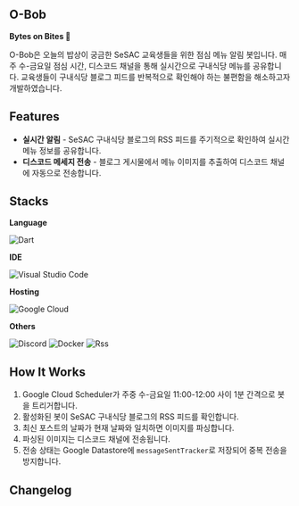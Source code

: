 ## O-Bob

**Bytes on Bites 🍚**

O-Bob은 오늘의 밥상이 궁금한 SeSAC 교육생들을 위한 점심 메뉴 알림 봇입니다. 매주 수-금요일 점심 시간, 디스코드 채널을 통해 실시간으로 구내식당 메뉴를 공유합니다. 교육생들이 구내식당 블로그 피드를 반복적으로 확인해야 하는 불편함을 해소하고자 개발하였습니다.


## Features

- **실시간 알림** -  SeSAC 구내식당 블로그의 RSS 피드를 주기적으로 확인하여 실시간 메뉴 정보를 공유합니다.
- **디스코드 메세지 전송** - 블로그 게시물에서 메뉴 이미지를 추출하여 디스코드 채널에 자동으로 전송합니다.


## Stacks

**Language**

![Dart](https://img.shields.io/badge/dart-%230175C2.svg?style=for-the-badge&logo=dart&logoColor=white)

**IDE**

![Visual Studio Code](https://img.shields.io/badge/Visual%20Studio%20Code-0078d7.svg?style=for-the-badge&logo=visual-studio-code&logoColor=white)

 **Hosting**

 ![Google Cloud](https://img.shields.io/badge/GoogleCloud-%234285F4.svg?style=for-the-badge&logo=google-cloud&logoColor=white)

**Others**

![Discord](https://img.shields.io/badge/Discord-%235865F2.svg?style=for-the-badge&logo=discord&logoColor=white)
![Docker](https://img.shields.io/badge/docker-%230db7ed.svg?style=for-the-badge&logo=docker&logoColor=white)
![Rss](https://img.shields.io/badge/rss-F88900?style=for-the-badge&logo=rss&logoColor=white)


## How It Works

1. Google Cloud Scheduler가 주중 수-금요일 11:00-12:00 사이 1분 간격으로 봇을 트리거합니다.
2. 활성화된 봇이 SeSAC 구내식당 블로그의 RSS 피드를 확인합니다.
3. 최신 포스트의 날짜가 현재 날짜와 일치하면 이미지를 파싱합니다.
4. 파싱된 이미지는 디스코드 채널에 전송됩니다.
5. 전송 상태는 Google Datastore에 `messageSentTracker`로 저장되어 중복 전송을 방지합니다.

## Changelog

